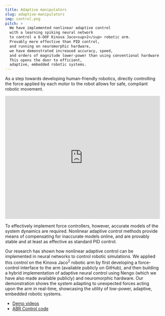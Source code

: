 ```yaml
---
title: Adaptive manipulators
slug: adaptive-manipulators
img: control.png
pitch: >
  We have implemented nonlinear adaptive control
  with a learning spiking neural network
  to control a 6-DOF Kinova Jaco<sup>2</sup> robotic arm.
  Provably more effective than PID control,
  and running on neuromorphic hardware,
  we have demonstrated increased accuracy, speed,
  and orders of magnitude lower-power than using conventional hardware.
  This opens the door to efficient,
  adaptive, embedded robotic systems.
---
```


As a step towards developing human-friendly robotics,
directly controlling the force
applied by each motor to the robot
allows for safe, compliant robotic movement.

<iframe width="100%" height="400" src="https://www.youtube.com/embed/muaG2VETgHU?list=PL0Xs4sfQU-Q1MeTNaizzFWYv1Xz3ua7ZA" frameborder="0" allowfullscreen></iframe>

To effectively implement force controllers, however,
accurate models of the system dynamics are required.
Nonlinear adaptive control methods
provide means of compensating for inaccurate models online,
and are provably stable
and at least as effective as standard PID control.

Our research has shown how nonlinear adaptive control
can be implemented in neural networks
to control robotic simulations.
We applied this control on the Kinova Jaco<sup>2</sup> robotic arm
by first developing a force-control interface to the arm
(available publicly on GitHub),
and then building a hybrid implementation
of adaptive neural control using Nengo
(which we have also made available publicly)
and neuromorphic hardware.
Our demonstration shows the system
adapting to unexpected forces acting upon the arm
in real-time, showcasing the utility of
low-power, adaptive, embedded robotic systems.

- [Demo videos](https://www.youtube.com/watch?v=muaG2VETgHU&list=PL0Xs4sfQU-Q1MeTNaizzFWYv1Xz3ua7ZAs&index=1)
- [ABR Control code](https://github.com/abr/abr_control)

<!-- TODO: Add link to paper (eventually) -->
